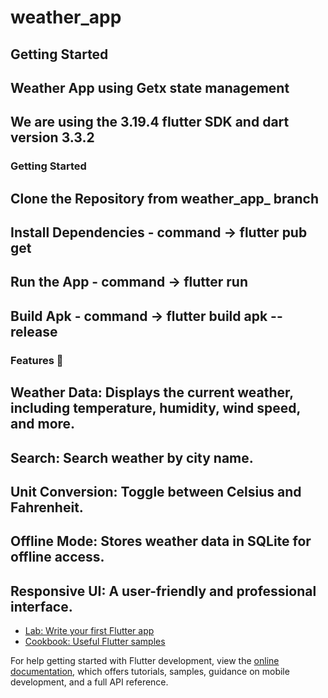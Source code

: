 # weather_app


## Getting Started 
## Weather App using Getx state management
## We are using the 3.19.4 flutter SDK and dart version 3.3.2

### Getting Started
## Clone the Repository from weather_app_ branch
## Install Dependencies - command -> flutter pub get
## Run the App - command -> flutter run
## Build Apk - command -> flutter build apk --release

### Features 🚀
## Weather Data: Displays the current weather, including temperature, humidity, wind speed, and more.
## Search: Search weather by city name.
## Unit Conversion: Toggle between Celsius and Fahrenheit.
## Offline Mode: Stores weather data in SQLite for offline access.
## Responsive UI: A user-friendly and professional interface.






- [Lab: Write your first Flutter app](https://docs.flutter.dev/get-started/codelab)
- [Cookbook: Useful Flutter samples](https://docs.flutter.dev/cookbook)

For help getting started with Flutter development, view the
[online documentation](https://docs.flutter.dev/), which offers tutorials,
samples, guidance on mobile development, and a full API reference.
